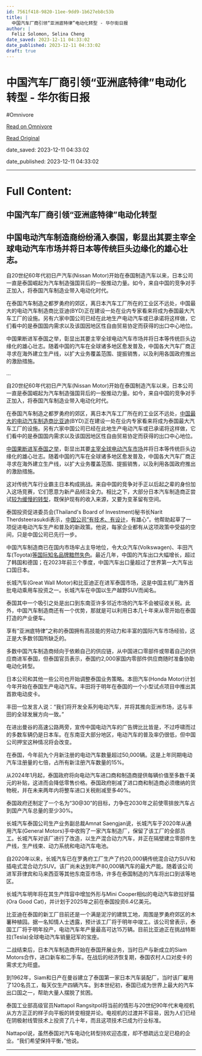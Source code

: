 ```yaml
---
id: 7561f418-9820-11ee-9dd9-1b627eb8c53b
title: |
  中国汽车厂商引领“亚洲底特律”电动化转型 - 华尔街日报
author: |
  Feliz Solomon, Selina Cheng
date_saved: 2023-12-11 04:33:02
date_published: 2023-12-11 04:33:02
draft: true
---
```


# 中国汽车厂商引领“亚洲底特律”电动化转型 - 华尔街日报
#Omnivore

[Read on Omnivore](https://omnivore.app/me/-18c58d77e65)

[Read Original](https://cn.wsj.com/amp/articles/%E4%B8%AD%E5%9B%BD%E6%B1%BD%E8%BD%A6%E5%8E%82%E5%95%86%E5%BC%95%E9%A2%86-%E4%BA%9A%E6%B4%B2%E5%BA%95%E7%89%B9%E5%BE%8B-%E7%94%B5%E5%8A%A8%E5%8C%96%E8%BD%AC%E5%9E%8B-69f059a7)

date_saved: 2023-12-11 04:33:02

date_published: 2023-12-11 04:33:02

--- 

# Full Content: 

##  中国汽车厂商引领“亚洲底特律”电动化转型

## 中国电动汽车制造商纷纷涌入泰国，彰显出其要主宰全球电动汽车市场并将日本等传统巨头边缘化的雄心壮志。

自20世纪60年代初日产汽车(Nissan Motor)开始在泰国制造汽车以来，日本公司一直是泰国崛起为汽车制造强国背后的一股推动力量。如今，来自中国的竞争对手正加入，将泰国汽车制造业带入电动化时代。

在泰国汽车制造之都罗勇府的郊区，离日本汽车工厂所在的工业区不远处，中国最大的电动汽车制造商比亚迪(BYD)正在建设一处在业内专家看来将成为泰国最大汽车工厂的设施。另有六家中国公司已经在此地生产电动汽车或已承诺将这样做，它们看中的是泰国国内需求以及该国因地区性自由贸易协定而获得的出口中心地位。

中国果断进军泰国之举，彰显出其要主宰全球电动汽车市场并将日本等传统巨头边缘化的雄心壮志。随着中国的汽车在全球诸多地区愈发普及，中国各大汽车厂商正寻求在海外建立生产线，以扩大业务覆盖范围、提振销售，以及利用各国政府推出的激励措施。

...

自20世纪60年代初日产汽车(Nissan Motor)开始在泰国制造汽车以来，日本公司一直是泰国崛起为汽车制造强国背后的一股推动力量。如今，来自中国的竞争对手正加入，将泰国汽车制造业带入电动化时代。

在泰国汽车制造之都罗勇府的郊区，离日本汽车工厂所在的工业区不远处，[中国最大的电动汽车制造商比亚迪](https://cn.wsj.com/articles/CN-BIZ-20231005142632)(BYD)正在建设一处在业内专家看来将成为泰国最大汽车工厂的设施。另有六家中国公司已经在此地生产电动汽车或已承诺将这样做，它们看中的是泰国国内需求以及该国因地区性自由贸易协定而获得的出口中心地位。

[中国果断进军泰国之举](https://cn.wsj.com/articles/CN-HRD-20230525112503)，彰显出其要[主宰全球电动汽车市场](https://cn.wsj.com/articles/CN-BIZ-20231127090719)并将日本等传统巨头边缘化的雄心壮志。随着中国的汽车在全球诸多地区愈发普及，中国各大汽车厂商正寻求在海外建立生产线，以扩大业务覆盖范围、提振销售，以及利用各国政府推出的激励措施。

这对传统汽车行业霸主日本构成挑战。来自中国的竞争对手正以后起之辈的身份加入这场竞赛，它们愿意为新产品倾注全力。相比之下，大部分日本汽车制造商正尝试[较为缓慢的转型](https://cn.wsj.com/articles/CN-BIZ-20230614154459)，既保护现有的收入来源，又要为变革留有空间。

泰国投资促进委员会(Thailand's Board of Investment)秘书长Narit Therdsteerasukdi表示，[中国公司“有技术、有设计](https://cn.wsj.com/articles/CN-BIZ-20231128130112)，有雄心”。他帮助起草了一项促进电动汽车生产和普及的新政策。他说，每家企业都有从这项政策中受益的空间，只是中国公司已先行一步。

中国汽车制造商已在国内市场牢占主导地位，令大众汽车(Volkswagen)、丰田汽车(Toyota)[等国际知名品牌黯然失色](https://cn.wsj.com/articles/CN-BIZ-20230711104613)。最近几年，中国的汽车出口大幅增长，超过了韩国和德国；在2023年前三个季度，中国汽车出口量超过了世界第一大汽车出口国日本。

长城汽车(Great Wall Motor)和比亚迪正在进军泰国市场，这是中国主机厂海外首批电动乘用车投资之一。长城汽车在中国以生产越野SUV而闻名。

泰国其中一个吸引之处是出口到东南亚许多邻近市场的汽车不会被征收关税。此外，中国汽车制造商还有一个优势，那就是可以利用日本几十年来从零开始在泰国打造的产业便车。

享有“亚洲底特律”之称的泰国拥有高技能的劳动力和丰富的国际汽车市场经验，这正是大多数邻国所缺乏的。

多数中国汽车制造商倾向于依赖自己的供应链，从中国进口零部件或带着自己的供应商进军泰国，但泰国官员表示，泰国约2,000家国内零部件供应商随时准备协助电动化转型。

日本公司和其他一些公司也开始调整泰国业务策略。本田汽车(Honda Motor)计划今年开始在泰国生产电动汽车。丰田将于明年在泰国的一个小型试点项目中推出其首款电动皮卡。

丰田一位发言人说：“我们将开发全系列电动汽车，并将其推向亚洲市场，这与丰田的全球发展方向一致。”

在进出曼谷的高速公路两旁，宣传中国电动汽车的广告牌比比皆是，不过呼啸而过的多数车辆仍是日本车。在东南亚大部分地区，电动汽车的普及率仍很低，但中国公司押宝这种情况将会改变。

在泰国，今年前九个月新注册的电动汽车数量超过50,000辆。这是上年同期电动汽车注册量的七倍，占所有新注册汽车数量的15%。

从2024年1月起，泰国政府将向电动汽车进口商和制造商提供每辆价值至多数千美元的补贴，这进而会降低零售价格。泰国政府削减了进口商和制造商必须缴纳的货物税，并在未来两年内将整车进口关税削减至多40%。

泰国政府还制定了一个名为“30@30”的目标，力争在2030年之前使零排放汽车占到国产汽车总量的至少30%。

长城汽车泰国公司生产业务副总裁Amnat Saengjan说，长城汽车于2020年从通用汽车(General Motors)手中收购了一家汽车制造厂，保留了该工厂的全部员工。长城汽车对该厂进行了改造，以生产混合动力汽车，并正在隔壁建立零部件生产线，生产线束、动力系统和电动汽车电池。

自2020年以来，长城汽车已在罗勇府工厂生产了约20,000辆传统混合动力SUV和插电式混合动力SUV。该厂尚未达到年产80,000辆汽车的最大产能。随着该公司进军菲律宾和马来西亚等其他东南亚市场，许多在泰国制造的汽车将出口到该等地区。

长城汽车明年将在其生产阵容中增加外形与Mini Cooper相似的电动汽车欧拉好猫(Ora Good Cat)，并计划于2025年之前在泰国投资6.4亿美元。

比亚迪在泰国的新工厂目前还是一个满是泥泞的建筑工地，周围是罗勇府郊区的木薯种植园。据一名知情人士透露，预计该工厂将于明年中竣工。该公司曾表示，泰国工厂将于明年投产，电动汽车年产量最高可达15万辆。目前比亚迪正在挑战特斯拉(Tesla)全球电动汽车销量冠军的宝座。

二战结束后，日本汽车制造商开始在泰国开展业务，当时日产与新成立的Siam Motors合作，进口新车和二手车。在战后的经济恢复期，泰国农村人口对皮卡的需求尤为旺盛。

到1962年，Siam和日产在曼谷建立了泰国第一家日本汽车装配厂，当时该厂雇用了120名员工，每天仅生产四辆汽车。到本世纪初，泰国已成为世界上最大的汽车出口国之一，帮助大量人摆脱了贫困。

泰国工业部高级官员Nattapol Rangsitpol将当前的情形与20世纪90年代末电视机从方方正正的样子向平板的转变相提并论。电视机的过渡并不容易，因为人们已经在阴极射线管技术上投资了几十年，而且这项技术已成为行业标准。

Nattapol说，虽然泰国对汽车电动化转型持欢迎态度，却不想疏远立足已稳的企业。“我们希望保持平衡，”他说。

---

